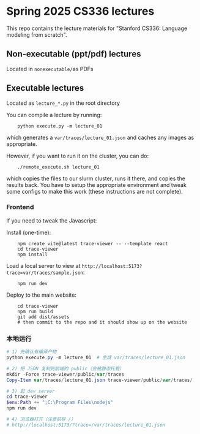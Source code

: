# Spring 2025 CS336 lectures

This repo contains the lecture materials for "Stanford CS336: Language modeling from scratch".

## Non-executable (ppt/pdf) lectures

Located in `nonexecutable/`as PDFs

## Executable lectures

Located as `lecture_*.py` in the root directory

You can compile a lecture by running:

        python execute.py -m lecture_01

which generates a `var/traces/lecture_01.json` and caches any images as
appropriate.

However, if you want to run it on the cluster, you can do:

        ./remote_execute.sh lecture_01

which copies the files to our slurm cluster, runs it there, and copies the
results back. You have to setup the appropriate environment and tweak some
configs to make this work (these instructions are not complete).

### Frontend

If you need to tweak the Javascript:

Install (one-time):

        npm create vite@latest trace-viewer -- --template react
        cd trace-viewer
        npm install

Load a local server to view at `http://localhost:5173?trace=var/traces/sample.json`:

        npm run dev

Deploy to the main website:

        cd trace-viewer
        npm run build
        git add dist/assets
        # then commit to the repo and it should show up on the website

### 本地运行

```powershell
# 1) 先确认有编译产物
python execute.py -m lecture_01  # 生成 var/traces/lecture_01.json

# 2) 把 JSON 复制到前端的 public（会被静态托管）
mkdir -Force trace-viewer/public/var/traces
Copy-Item var/traces/lecture_01.json trace-viewer/public/var/traces/

# 3) 起 dev server
cd trace-viewer
$env:Path += ";C:\Program Files\nodejs"
npm run dev

# 4) 浏览器打开（注意前导 /）
# http://localhost:5173/?trace=/var/traces/lecture_01.json
```